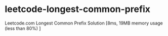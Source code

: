 # leetcode-longest-common-prefix
Leetcode.com Longest Common Prefix Solution  [8ms, 19MB memory usage (less than 80%) ]
